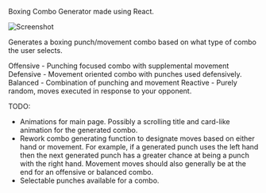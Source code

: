 Boxing Combo Generator made using React.

![Screenshot](/boxing-combo-app/blob/master/src/assets/images/screenshot.PNG?raw=true)


Generates a boxing punch/movement combo based on what type of combo the user selects.

Offensive - Punching focused combo with supplemental movement
Defensive - Movement oriented combo with punches used defensively.
Balanced - Combination of punching and movement
Reactive - Purely random, moves executed in response to your opponent.

TODO:

- Animations for main page. Possibly a scrolling title and card-like animation for the generated combo.
- Rework combo generating function to designate moves based on either hand or movement. For example, if a 
generated punch uses the left hand then the next generated punch has a greater chance at being a punch with
the right hand. Movement moves should also generally be at the end for an offensive or balanced combo.
- Selectable punches available for a combo.